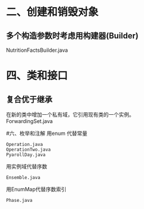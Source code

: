 # 二、创建和销毁对象
## 多个构造参数时考虑用构建器(Builder)
NutritionFactsBuilder.java

# 四、类和接口
## 复合优于继承
在新的类中增加一个私有域，它引用现有类的一个实例。  
ForwardingSet.java

#六、枚举和注解
用enum 代替常量
```
Operation.java
OperationTwo.java
PyarollDay.java
```

用实例域代替序数
```
Ensemble.java
```

用EnumMap代替序数索引
 ```
 Phase.java 
 ```
 
 
